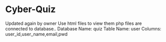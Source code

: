 # Cyber-Quiz
Updated again by owner
Use html files to view them
php files are connected to database..
Database Name: quiz
Table Name: user
Columns: user_id,user_name,email,pwd
